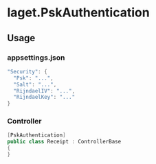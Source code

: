 ﻿# laget.PskAuthentication

## Usage
### appsettings.json
```c#
"Security": {
  "Psk": "...",
  "Salt": "...",
  "RijndaelIV": "...",
  "RijndaelKey": "..."
}
```

### Controller
```c#
[PskAuthentication]
public class Receipt : ControllerBase
{
}
```
